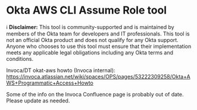# Okta AWS CLI Assume Role tool

 :information_source: **Disclaimer:** This tool is community-supported and is maintained by members of the Okta team for developers and IT professionals. This tool is not an official Okta product and does not qualify for any Okta support. Anyone who chooses to use this tool must ensure that their implementation meets any applicable legal obligations including any Okta terms and conditions.

Invoca/DT okat-aws howto (Invoca internal): https://invoca.atlassian.net/wiki/spaces/OPS/pages/53222309258/Okta+AWS+Programmatic+Access+Howto

Some of the info on the Invoca Confluence page is probably out of date.   
Please update as needed.

